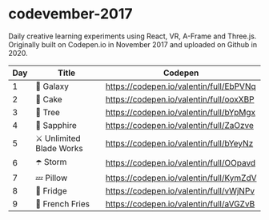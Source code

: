 # codevember-2017

Daily creative learning experiments using React, VR, A-Frame and Three.js. Originally built on Codepen.io in November 2017 and uploaded on Github in 2020.

| Day | Title | Codepen |
|-----|-------|---------|
| 1 | 🌌 Galaxy | https://codepen.io/valentin/full/EbPVNq |
| 2 | 🎂 Cake | https://codepen.io/valentin/full/ooxXBP |
| 3 | 🌱 Tree | https://codepen.io/valentin/full/bYpMgx |
| 4 | 💎 Sapphire | https://codepen.io/valentin/full/ZaOzve |
| 5 | ⚔️ Unlimited Blade Works | https://codepen.io/valentin/full/bYeyNz |
| 6 | ☂️ Storm | https://codepen.io/valentin/full/OOpavd |
| 7 | 💤 Pillow | https://codepen.io/valentin/full/KymZdV |
| 8 | 🍦 Fridge | https://codepen.io/valentin/full/vWjNPv |
| 9 | 🍟 French Fries | https://codepen.io/valentin/full/aVGZvB |
